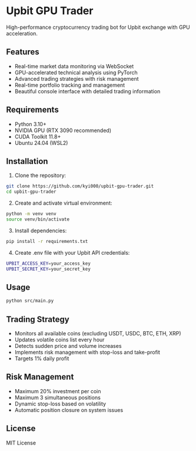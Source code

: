 # Upbit GPU Trader

High-performance cryptocurrency trading bot for Upbit exchange with GPU acceleration.

## Features

- Real-time market data monitoring via WebSocket
- GPU-accelerated technical analysis using PyTorch
- Advanced trading strategies with risk management
- Real-time portfolio tracking and management
- Beautiful console interface with detailed trading information

## Requirements

- Python 3.10+
- NVIDIA GPU (RTX 3090 recommended)
- CUDA Toolkit 11.8+
- Ubuntu 24.04 (WSL2)

## Installation

1. Clone the repository:
```bash
git clone https://github.com/kyi000/upbit-gpu-trader.git
cd upbit-gpu-trader
```

2. Create and activate virtual environment:
```bash
python -m venv venv
source venv/bin/activate
```

3. Install dependencies:
```bash
pip install -r requirements.txt
```

4. Create .env file with your Upbit API credentials:
```bash
UPBIT_ACCESS_KEY=your_access_key
UPBIT_SECRET_KEY=your_secret_key
```

## Usage

```bash
python src/main.py
```

## Trading Strategy

- Monitors all available coins (excluding USDT, USDC, BTC, ETH, XRP)
- Updates volatile coins list every hour
- Detects sudden price and volume increases
- Implements risk management with stop-loss and take-profit
- Targets 1% daily profit

## Risk Management

- Maximum 20% investment per coin
- Maximum 3 simultaneous positions
- Dynamic stop-loss based on volatility
- Automatic position closure on system issues

## License

MIT License